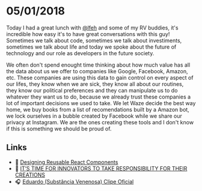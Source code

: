 # 05/01/2018

Today I had a great lunch with [@lfeh](https://github.com/LFeh) and some of my RV buddies, it's incredible how easy it's to have great conversations with this guy! Sometimes we talk about code, sometimes we talk about investiments, sometimes we talk about life and today we spoke about the future of technology and our role as developers in the future society.

We often don't spend enought time thinking about how much value has all the data about us we offer to companies like Google, Facebook, Amazon, etc. These companies are using this data to gain control on every aspect of our lifes, they know when we are sick, they know all about our routines, they know our political preferences and they can manipulate us to do whatever they want us to do, because we already trust these companies a lot of important decisions we used to take. We let Waze decide the best way home, we buy books from a list of recomendations built by a Amazon bot, we lock ourselves in a bubble created by Facebook while we share our privacy at Instagram. We are the ones creating these tools and I don't know if this is something we should be proud of.

## Links

- :page_facing_up: [Designing Reusable React Components](https://medium.freecodecamp.org/designing-reusable-react-components-1cbeb897b048)
- :page_facing_up: [IT’S TIME FOR INNOVATORS TO TAKE RESPONSIBILITY FOR THEIR CREATIONS](https://www.wired.com/story/its-time-for-innovators-to-take-responsibility-for-their-creations/)
- :headphones: [Eduardo (Substância Venenosa) Clipe Oficial](https://www.youtube.com/watch?v=CAE-_DPaG0E)
